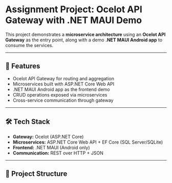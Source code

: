 # Assignment Project: Ocelot API Gateway with .NET MAUI Demo  

This project demonstrates a **microservice architecture** using an **Ocelot API Gateway** as the entry point, along with a demo **.NET MAUI Android app** to consume the services.  

---

## 🚀 Features
- Ocelot API Gateway for routing and aggregation  
- Microservices built with ASP.NET Core Web API  
- .NET MAUI Android app as the frontend demo  
- CRUD operations exposed via microservices  
- Cross-service communication through gateway  

---

## 🛠️ Tech Stack
- **Gateway:** Ocelot (ASP.NET Core)  
- **Microservices:** ASP.NET Core Web API + EF Core (SQL Server/SQLite)  
- **Frontend:** .NET MAUI (Android only)  
- **Communication:** REST over HTTP + JSON  

---

## 📂 Project Structure
